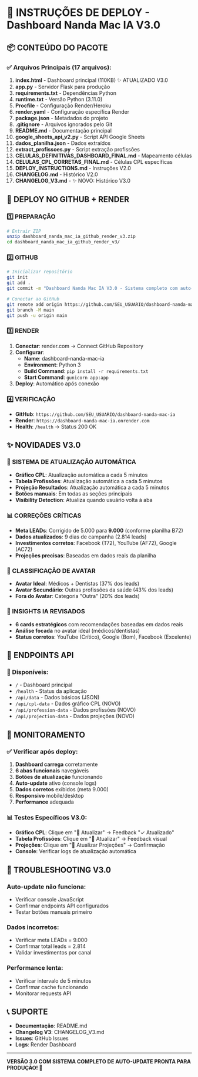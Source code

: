 # 🚀 INSTRUÇÕES DE DEPLOY - Dashboard Nanda Mac IA V3.0

## 📦 CONTEÚDO DO PACOTE

### ✅ Arquivos Principais (17 arquivos):
1. **index.html** - Dashboard principal (110KB) ✨ ATUALIZADO V3.0
2. **app.py** - Servidor Flask para produção
3. **requirements.txt** - Dependências Python
4. **runtime.txt** - Versão Python (3.11.0)
5. **Procfile** - Configuração Render/Heroku
6. **render.yaml** - Configuração específica Render
7. **package.json** - Metadados do projeto
8. **.gitignore** - Arquivos ignorados pelo Git
9. **README.md** - Documentação principal
10. **google_sheets_api_v2.py** - Script API Google Sheets
11. **dados_planilha.json** - Dados extraídos
12. **extract_profissoes.py** - Script extração profissões
13. **CELULAS_DEFINITIVAS_DASHBOARD_FINAL.md** - Mapeamento células
14. **CELULAS_CPL_CORRETAS_FINAL.md** - Células CPL específicas
15. **DEPLOY_INSTRUCTIONS.md** - Instruções V2.0
16. **CHANGELOG.md** - Histórico V2.0
17. **CHANGELOG_V3.md** - ✨ NOVO: Histórico V3.0

## 🔧 DEPLOY NO GITHUB + RENDER

### 1️⃣ PREPARAÇÃO
```bash
# Extrair ZIP
unzip dashboard_nanda_mac_ia_github_render_v3.zip
cd dashboard_nanda_mac_ia_github_render_v3/
```

### 2️⃣ GITHUB
```bash
# Inicializar repositório
git init
git add .
git commit -m "Dashboard Nanda Mac IA V3.0 - Sistema completo com auto-update"

# Conectar ao GitHub
git remote add origin https://github.com/SEU_USUARIO/dashboard-nanda-mac-ia.git
git branch -M main
git push -u origin main
```

### 3️⃣ RENDER
1. **Conectar**: render.com → Connect GitHub Repository
2. **Configurar**:
   - **Name**: dashboard-nanda-mac-ia
   - **Environment**: Python 3
   - **Build Command**: `pip install -r requirements.txt`
   - **Start Command**: `gunicorn app:app`
3. **Deploy**: Automático após conexão

### 4️⃣ VERIFICAÇÃO
- **GitHub**: `https://github.com/SEU_USUARIO/dashboard-nanda-mac-ia`
- **Render**: `https://dashboard-nanda-mac-ia.onrender.com`
- **Health**: `/health` → Status 200 OK

## ✨ NOVIDADES V3.0

### 🔄 SISTEMA DE ATUALIZAÇÃO AUTOMÁTICA
- **Gráfico CPL**: Atualização automática a cada 5 minutos
- **Tabela Profissões**: Atualização automática a cada 5 minutos
- **Projeção Resultados**: Atualização automática a cada 5 minutos
- **Botões manuais**: Em todas as seções principais
- **Visibility Detection**: Atualiza quando usuário volta à aba

### 📊 CORREÇÕES CRÍTICAS
- **Meta LEADs**: Corrigido de 5.000 para **9.000** (conforme planilha B72)
- **Dados atualizados**: 9 dias de campanha (2.814 leads)
- **Investimentos corretos**: Facebook (T72), YouTube (AF72), Google (AC72)
- **Projeções precisas**: Baseadas em dados reais da planilha

### 🎯 CLASSIFICAÇÃO DE AVATAR
- **Avatar Ideal**: Médicos + Dentistas (37% dos leads)
- **Avatar Secundário**: Outras profissões da saúde (43% dos leads)
- **Fora do Avatar**: Categoria "Outra" (20% dos leads)

### 🧠 INSIGHTS IA REVISADOS
- **6 cards estratégicos** com recomendações baseadas em dados reais
- **Análise focada** no avatar ideal (médicos/dentistas)
- **Status corretos**: YouTube (Crítico), Google (Bom), Facebook (Excelente)

## 🔗 ENDPOINTS API

### 📡 Disponíveis:
- `/` - Dashboard principal
- `/health` - Status da aplicação
- `/api/data` - Dados básicos (JSON)
- `/api/cpl-data` - Dados gráfico CPL (NOVO)
- `/api/profession-data` - Dados profissões (NOVO)
- `/api/projection-data` - Dados projeções (NOVO)

## 🎯 MONITORAMENTO

### ✅ Verificar após deploy:
1. **Dashboard carrega** corretamente
2. **6 abas funcionais** navegáveis
3. **Botões de atualização** funcionando
4. **Auto-update** ativo (console logs)
5. **Dados corretos** exibidos (meta 9.000)
6. **Responsivo** mobile/desktop
7. **Performance** adequada

### 📊 Testes Específicos V3.0:
- **Gráfico CPL**: Clique em "🔄 Atualizar" → Feedback "✓ Atualizado"
- **Tabela Profissões**: Clique em "🔄 Atualizar" → Feedback visual
- **Projeções**: Clique em "🔄 Atualizar Projeções" → Confirmação
- **Console**: Verificar logs de atualização automática

## 🔧 TROUBLESHOOTING V3.0

### **Auto-update não funciona**:
- Verificar console JavaScript
- Confirmar endpoints API configurados
- Testar botões manuais primeiro

### **Dados incorretos**:
- Verificar meta LEADs = 9.000
- Confirmar total leads = 2.814
- Validar investimentos por canal

### **Performance lenta**:
- Verificar intervalo de 5 minutos
- Confirmar cache funcionando
- Monitorar requests API

## 📞 SUPORTE
- **Documentação**: README.md
- **Changelog V3**: CHANGELOG_V3.md
- **Issues**: GitHub Issues
- **Logs**: Render Dashboard

---

**VERSÃO 3.0 COM SISTEMA COMPLETO DE AUTO-UPDATE PRONTA PARA PRODUÇÃO! 🚀**

